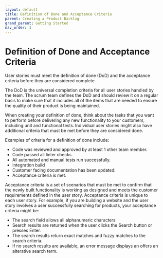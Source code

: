 ```yaml
---
layout: default
title: Definition of Done and Acceptance Criteria
parent: Creating a Product Backlog
grand_parent: Getting Started
nav_order: 1
---
```


# Definition of Done and Acceptance Criteria

User stories must meet the definition of done (DoD) and the acceptance criteria before they are considered complete.

The DoD is the universal completion criteria for all user stories handled by the team. The scrum team defines the DoD and should review it on a 
regular basis to make sure that it includes all of the items that are needed to ensure the quality of their product is being maintained. 

When creating your definition of done, think about the tasks that you want to perform before delivering any new functionality to your 
customers, including unit and functional tests. Individual user stories might also have additional criteria that must be met before they are considered done.

Examples of criteria for a definition of done include: 
*	Code was reviewed and approved by at least 1 other team member.
*	Code passed all linter checks.
*	All automated and manual tests run successfully.
*	Integration build 
*	Customer facing documentation has been updated.
*	Acceptance criteria is met.

Acceptance criteria is a set of scenarios that must be met to confirm that the newly built functionality is working as designed and meets the customer 
requirements defined in the user story. Acceptance criteria is unique to each user story.  For example, if you are building a website and the user story 
involves a user successfully searching for products, your acceptance criteria might be:

*	The search field allows all alphanumeric characters
*	Search results are returned when the user clicks the Search button or presses Enter.
*	The search results return exact matches and fuzzy matches to the search criteria.
*	If no search results are available, an error message displays an offers an alterative search term.
